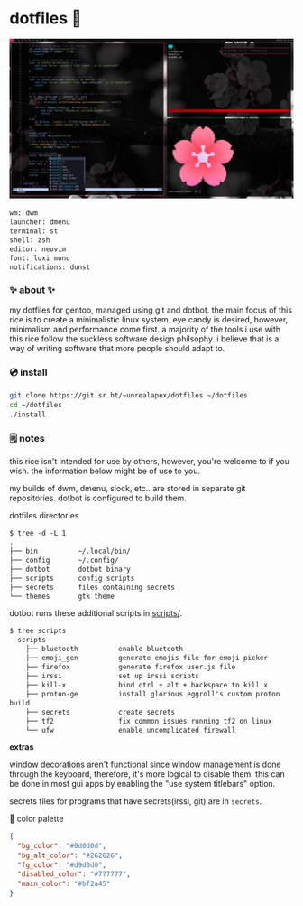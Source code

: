 # dotfiles 🌸

[![screenshot of rice](rice.png)](https://wallhaven.cc/w/gpmv73)
```
wm: dwm
launcher: dmenu
terminal: st
shell: zsh
editor: neovim
font: luxi mono
notifications: dunst
```

### ✨ about ✨
my dotfiles for gentoo, managed using git and dotbot. the main focus of
this rice is to create a minimalistic linux system. eye candy is desired,
however, minimalism and performance come first. a majority of the tools i
use with this rice follow the suckless software design philsophy. i believe
that is a way of writing software that more people should adapt to.

### 💿 install
```sh
git clone https://git.sr.ht/~unrealapex/dotfiles ~/dotfiles
cd ~/dotfiles
./install
```

### 🗒️ notes
this rice isn't intended for use by others, however, you're welcome to if
you wish. the information below might be of use to you.

my builds of dwm, dmenu, slock, etc.. are stored in separate git repositories.
dotbot is configured to build them.

dotfiles directories
```
$ tree -d -L 1
.
├── bin          ~/.local/bin/
├── config       ~/.config/
├── dotbot       dotbot binary
├── scripts      config scripts
├── secrets      files containing secrets
└── themes       gtk theme
```

dotbot runs these additional scripts in [scripts/](/scripts).
```
$ tree scripts
  scripts
    ├── bluetooth          enable bluetooth
    ├── emoji_gen          generate emojis file for emoji picker
    ├── firefox            generate firefox user.js file
    ├── irssi              set up irssi scripts
    ├── kill-x             bind ctrl + alt + backspace to kill x
    ├── proton-ge          install glorious eggroll's custom proton build
    ├── secrets            create secrets
    ├── tf2                fix common issues running tf2 on linux
    └── ufw                enable uncomplicated firewall

```

**extras**

window decorations aren't functional since window management is done through
the keyboard, therefore, it's more logical to disable them. this can be done in
most gui apps by enabling the "use system titlebars" option.

secrets files for programs that have secrets(irssi, git) are in `secrets`.

🌈 color palette
```json
{
  "bg_color": "#0d0d0d",
  "bg_alt_color": "#262626",
  "fg_color": "#d9d0d0",
  "disabled_color": "#777777",
  "main_color": "#bf2a45"
}
```
